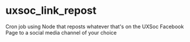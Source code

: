 # uxsoc_link_repost
Cron job using Node that reposts whatever that's on the UXSoc Facebook Page to a social media channel of your choice
